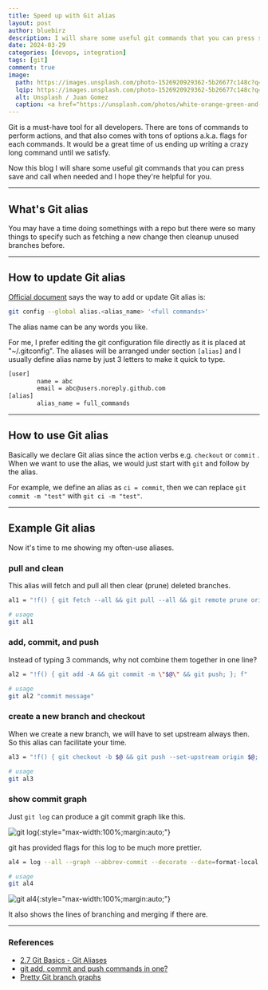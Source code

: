 ```yaml
---
title: Speed up with Git alias
layout: post
author: bluebirz
description: I will share some useful git commands that you can press save and call when needed.
date: 2024-03-29
categories: [devops, integration]
tags: [git]
comment: true
image:
  path: https://images.unsplash.com/photo-1526920929362-5b26677c148c?q=80&w=2076&auto=format&fit=crop&ixlib=rb-4.0.3&ixid=M3wxMjA3fDB8MHxwaG90by1wYWdlfHx8fGVufDB8fHx8fA%3D%3D
  lqip: https://images.unsplash.com/photo-1526920929362-5b26677c148c?q=10&w=490&auto=format&fit=crop&ixlib=rb-4.0.3&ixid=M3wxMjA3fDB8MHxwaG90by1wYWdlfHx8fGVufDB8fHx8fA%3D%3D
  alt: Unsplash / Juan Gomez 
  caption: <a href="https://unsplash.com/photos/white-orange-green-and-purple-computer-keyboard-kt-wA0GDFq8">Unsplash / Juan Gomez</a>
---
```


Git is a must-have tool for all developers. There are tons of commands to perform actions, and that also comes with tons of options a.k.a. flags for each commands. It would be a great time of us ending up writing a crazy long command until we satisfy.

Now this blog I will share some useful git commands that you can press save and call when needed and I hope they're helpful for you.

---

## What's Git alias

You may have a time doing somethings with a repo but there were so many things to specify such as fetching a new change then cleanup unused branches before.

---

## How to update Git alias

[Official document](https://git-scm.com/book/en/v2/Git-Basics-Git-Aliases) says the way to add or update Git alias is:

```sh
git config --global alias.<alias_name> '<full commands>'
```

The alias name can be any words you like.

For me, I prefer editing the git configuration file directly as it is placed at "~/.gitconfig". The aliases will be arranged under section `[alias]` and I usually define alias name by just 3 letters to make it quick to type.

```sh
[user]
        name = abc
        email = abc@users.noreply.github.com
[alias]
        alias_name = full_commands
```

---

## How to use Git alias

Basically we declare Git alias since the action verbs e.g. `checkout` or `commit` . When we want to use the alias, we would just start with `git` and follow by the alias.

For example, we define an alias as `ci = commit`, then we can replace `git commit -m "test"` with `git ci -m "test"`.

---

## Example Git alias

Now it's time to me showing my often-use aliases.

### pull and clean

This alias will fetch and pull all  then clear (prune) deleted branches.

```sh
al1 = "!f() { git fetch --all && git pull --all && git remote prune origin; }; f"

# usage
git al1
```

### add, commit, and push

Instead of typing 3 commands, why not combine them together in one line?

```sh
al2 = "!f() { git add -A && git commit -m \"$@\" && git push; }; f"

# usage
git al2 "commit message"
```

### create a new branch and checkout

When we create a new branch, we will have to set upstream always then. So this alias can facilitate your time.

```sh
al3 = "!f() { git checkout -b $@ && git push --set-upstream origin $@; }; f"

# usage
git al3
```

### show commit graph

Just `git log` can produce a git commit graph like this.

![git log](https://bluebirzdotnet.s3.ap-southeast-1.amazonaws.com/git-alias/git-log.png){:style="max-width:100%;margin:auto;"}

git has provided flags for this log to be much more prettier.

```sh
al4 = log --all --graph --abbrev-commit --decorate --date=format-local:'%Y-%m-%d %H:%M:%S' --format=format:'%C(bold blue)%h%C(reset) - %C(bold cyan)%ad%C(reset) %C(bold green)(%ar)%C(reset)%C(auto)%d%C(reset) %C(white)%s%C(reset) %C(dim white)- %an%C(reset)'

# usage
git al4
```

![git al4](https://bluebirzdotnet.s3.ap-southeast-1.amazonaws.com/git-alias/git-lob.png){:style="max-width:100%;margin:auto;"}

It also shows the lines of branching and merging if there are.

---

### References

- [2.7 Git Basics - Git Aliases](https://git-scm.com/book/en/v2/Git-Basics-Git-Aliases)
- [git add, commit and push commands in one?](https://stackoverflow.com/questions/19595067/git-add-commit-and-push-commands-in-one/35049625#35049625)
- [Pretty Git branch graphs](https://stackoverflow.com/questions/1057564/pretty-git-branch-graphs/9074343#9074343)
